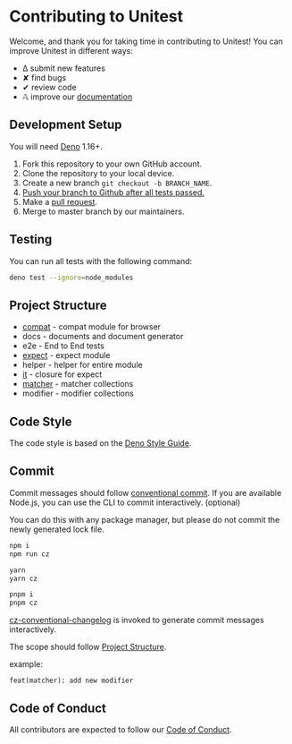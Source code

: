 # Contributing to Unitest

Welcome, and thank you for taking time in contributing to Unitest! You can
improve Unitest in different ways:

- ∆ submit new features
- ✘ find bugs
- ✔︎ review code
- 𝔸 improve our [documentation](https://unitest.vercel.app/)

## Development Setup

You will need [Deno](https://deno.land/) 1.16+.

1. Fork this repository to your own GitHub account.
2. Clone the repository to your local device.
3. Create a new branch `git checkout -b BRANCH_NAME`.
4. [Push your branch to Github after all tests passed.](#Testing)
5. Make a [pull request](https://github.com/TomokiMiyauci/unitest/pulls).
6. Merge to master branch by our maintainers.

## Testing

You can run all tests with the following command:

```bash
deno test --ignore=node_modules
```

## Project Structure

- [compat](./compat/README.md) - compat module for browser
- docs - documents and document generator
- e2e - End to End tests
- [expect](./expect/README.md) - expect module
- helper - helper for entire module
- [it](./it/README.md) - closure for expect
- [matcher](./matcher/README.md) - matcher collections
- modifier - modifier collections

## Code Style

The code style is based on the
[Deno Style Guide](https://deno.land/manual/contributing/style_guide).

## Commit

Commit messages should follow
[conventional commit](https://www.conventionalcommits.org/ja/v1.0.0/). If you
are available Node.js, you can use the CLI to commit interactively. (optional)

You can do this with any package manager, but please do not commit the newly
generated lock file.

```bash
npm i
npm run cz
```

```bash
yarn
yarn cz
```

```bash
pnpm i
pnpm cz
```

[cz-conventional-changelog](https://github.com/commitizen/cz-conventional-changelog)
is invoked to generate commit messages interactively.

The scope should follow [Project Structure](#Project-Structure).

example:

`feat(matcher): add new modifier`

## Code of Conduct

All contributors are expected to follow our
[Code of Conduct](CODE_OF_CONDUCT.md).
